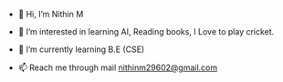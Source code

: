 - 👋 Hi, I’m Nithin M
- 👀 I’m interested in learning AI, Reading books, I Love to play cricket. 
- 🌱 I’m currently learning B.E (CSE)

- 📫 Reach me through mail nithinm29602@gmail.com

<!---
NithinM29602/NithinM29602 is a ✨ special ✨ repository because its `README.md` (this file) appears on your GitHub profile.
You can click the Preview link to take a look at your changes.
--->
